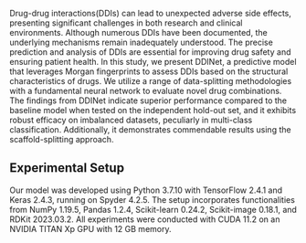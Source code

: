 Drug-drug interactions(DDIs) can lead to unexpected adverse side effects, presenting significant challenges in both research and clinical environments. Although numerous DDIs have been documented, the underlying mechanisms remain inadequately understood. The precise prediction and analysis of DDIs are essential for improving drug safety and ensuring patient health. In this study, we present DDINet, a predictive model that leverages Morgan fingerprints to assess DDIs based on the structural characteristics of drugs. We utilize a range of data-splitting methodologies with a fundamental neural network to evaluate novel drug combinations. The findings from DDINet indicate superior performance compared to the baseline model when tested on the independent hold-out set, and it exhibits robust efficacy on imbalanced datasets, peculiarly in multi-class classification. Additionally, it demonstrates commendable results using the scaffold-splitting approach.



## Experimental Setup
Our model was developed using Python 3.7.10 with TensorFlow 2.4.1 and Keras 2.4.3, running on Spyder 4.2.5. The setup incorporates functionalities from NumPy 1.19.5, Pandas 1.2.4, Scikit-learn 0.24.2, Scikit-image 0.18.1, and RDKit 2023.03.2. All experiments were conducted with CUDA 11.2 on an NVIDIA TITAN Xp GPU with 12 GB memory.
